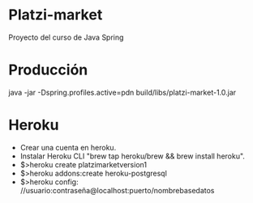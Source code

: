 # Platzi-market
Proyecto del curso de Java Spring

# Producción
java -jar -Dspring.profiles.active=pdn  build/libs/platzi-market-1.0.jar

# Heroku
- Crear una cuenta en heroku.
- Instalar Heroku CLI "brew tap heroku/brew && brew install heroku".
- $>heroku create platzimarketversion1
- $>heroku addons:create heroku-postgresql
- $>heroku config: //usuario:contraseña@localhost:puerto/nombrebasedatos
